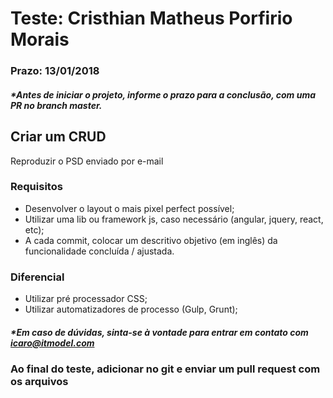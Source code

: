 # Teste: Cristhian Matheus Porfirio Morais

### Prazo: 13/01/2018
##### *Antes de iniciar o projeto, informe o prazo para a conclusão, com uma PR no branch master.

## Criar um CRUD

Reproduzir o PSD enviado por e-mail

### Requisitos

- Desenvolver o layout o mais pixel perfect possível;
- Utilizar uma lib ou framework js, caso necessário (angular, jquery, react, etc);
- A cada commit, colocar um descritivo objetivo (em inglês) da funcionalidade concluída / ajustada.

### Diferencial
- Utilizar pré processador CSS;
- Utilizar automatizadores de processo (Gulp, Grunt);

##### *Em caso de dúvidas, sinta-se à vontade para entrar em contato com icaro@itmodel.com

### Ao final do teste, adicionar no git e enviar um pull request com os arquivos
